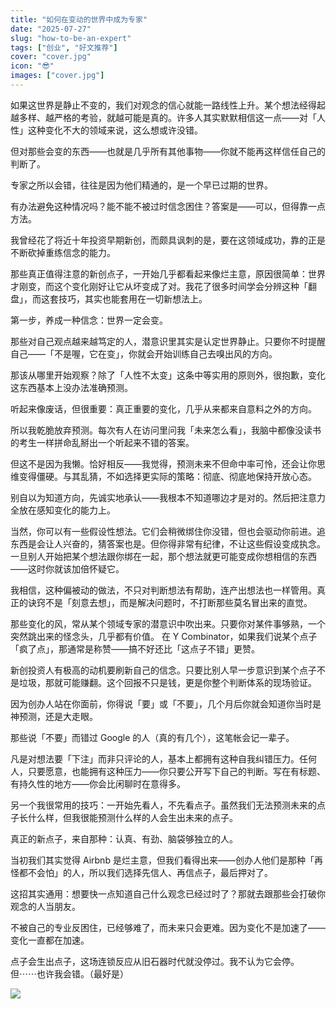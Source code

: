 ```yaml
---
title: "如何在变动的世界中成为专家"
date: "2025-07-27"
slug: "how-to-be-an-expert"
tags: ["创业", "好文推荐"]
cover: "cover.jpg"
icon: "😎"
images: ["cover.jpg"]
---
```

如果这世界是静止不变的，我们对观念的信心就能一路线性上升。某个想法经得起越多样、越严格的考验，就越可能是真的。许多人其实默默相信这一点——对「人性」这种变化不大的领域来说，这么想或许没错。



但对那些会变的东西——也就是几乎所有其他事物——你就不能再这样信任自己的判断了。



专家之所以会错，往往是因为他们精通的，是一个早已过期的世界。



有办法避免这种情况吗？能不能不被过时信念困住？答案是——可以，但得靠一点方法。



我曾经花了将近十年投资早期新创，而颇具讽刺的是，要在这领域成功，靠的正是不断砍掉重练信念的能力。



那些真正值得注意的新创点子，一开始几乎都看起来像烂主意，原因很简单：世界才刚变，而这个变化刚好让它从坏变成了对。我花了很多时间学会分辨这种「翻盘」，而这套技巧，其实也能套用在一切新想法上。



第一步，养成一种信念：世界一定会变。



那些对自己观点越来越笃定的人，潜意识里其实是认定世界静止。只要你不时提醒自己——「不是喔，它在变」，你就会开始训练自己去嗅出风的方向。



那该从哪里开始观察？除了「人性不太变」这条中等实用的原则外，很抱歉，变化这东西基本上没办法准确预测。



听起来像废话，但很重要：真正重要的变化，几乎从来都来自意料之外的方向。



所以我乾脆放弃预测。每次有人在访问里问我「未来怎么看」，我脑中都像没读书的考生一样拼命乱掰出一个听起来不错的答案。



但这不是因为我懒。恰好相反——我觉得，预测未来不但命中率可怜，还会让你思维变得僵硬。与其乱猜，不如选择更实际的策略：彻底、彻底地保持开放心态。



别自以为知道方向，先诚实地承认——我根本不知道哪边才是对的。然后把注意力全放在感知变化的能力上。



当然，你可以有一些假设性想法。它们会稍微绑住你没错，但也会驱动你前进。追东西是会让人兴奋的，猜答案也是。但你得非常有纪律，不让这些假设变成执念。
一旦别人开始把某个想法跟你绑在一起，那个想法就更可能变成你想相信的东西——这时你就该加倍怀疑它。



我相信，这种偏被动的做法，不只对判断想法有帮助，连产出想法也一样管用。真正的诀窍不是「刻意去想」，而是解决问题时，不打断那些莫名冒出来的直觉。



那些变化的风，常从某个领域专家的潜意识中吹出来。只要你对某件事够熟，一个突然跳出来的怪念头，几乎都有价值。
在 Y Combinator，如果我们说某个点子「疯了点」，那通常是称赞——搞不好还比「这点子不错」更赞。



新创投资人有极高的动机要刷新自己的信念。只要比别人早一步意识到某个点子不是垃圾，那就可能赚翻。这个回报不只是钱，更是你整个判断体系的现场验证。



因为创办人站在你面前，你得说「要」或「不要」，几个月后你就会知道你当时是神预测，还是大走眼。



那些说「不要」而错过 Google 的人（真的有几个），这笔帐会记一辈子。



凡是对想法要「下注」而非只评论的人，基本上都拥有这种自我纠错压力。任何人，只要愿意，也能拥有这种压力——你只要公开写下自己的判断。写在有标题、有持久性的地方——你会比闲聊时在意得多。



另一个我很常用的技巧：一开始先看人，不先看点子。虽然我们无法预测未来的点子长什么样，但我很能预测什么样的人会生出未来的点子。



真正的新点子，来自那种：认真、有劲、脑袋够独立的人。



当初我们其实觉得 Airbnb 是烂主意，但我们看得出来——创办人他们是那种「再怪都不会怕」的人，所以我们选择先信人、再信点子，最后押对了。



这招其实通用：想要快一点知道自己什么观念已经过时了？那就去跟那些会打破你观念的人当朋友。



不被自己的专业反困住，已经够难了，而未来只会更难。因为变化不是加速了——变化一直都在加速。



点子会生出点子，这场连锁反应从旧石器时代就没停过。我不认为它会停。
但⋯⋯也许我会错。（最好是）




![](https://prod-files-secure.s3.us-west-2.amazonaws.com/112d0858-5090-4d34-a606-b75eb8d65fd2/46476355-9cf3-4e99-9b7a-3531bc426380/1000202064.png?X-Amz-Algorithm=AWS4-HMAC-SHA256&X-Amz-Content-Sha256=UNSIGNED-PAYLOAD&X-Amz-Credential=ASIAZI2LB466TLCUDZF4%2F20250824%2Fus-west-2%2Fs3%2Faws4_request&X-Amz-Date=20250824T211120Z&X-Amz-Expires=3600&X-Amz-Security-Token=IQoJb3JpZ2luX2VjEPX%2F%2F%2F%2F%2F%2F%2F%2F%2F%2FwEaCXVzLXdlc3QtMiJHMEUCIF%2F3xSJ6bN8Xpb2KWCX1WLCAUpmHKMlz9LqFjopfiyw%2FAiEAmxGLnDNEvfFQDlOuQx8zsSKNyw8ugXVFYiWRCHgZ4H4q%2FwMIThAAGgw2Mzc0MjMxODM4MDUiDI3zvZ3h5BULmXkr5ircA2ogE49algYjMtXX2vOQx2GeQwv2AIyLrRMaTRt5JOOn8ISIb9ZZUc4GYvMVpFHaYfbkHIssIcjcUJaYtsLGvIAGeIfMHkzXsQZjqnKoy86AaGPs3EtO2%2FRO2egRljhIuEp7ZNUZZwVlQs7zNu%2BmTuHvnr0GMVmJS%2FUIvEN6mTErbQ%2Fgk3hVmEeg97%2FTLwXVXfuC3NdXojB55htRgf%2BZpTIfWBul3jQEruTKLn%2BLNKo0TZ1W4Er5fYQOdaLRtp39XMfZXiOCdCSMBFCQnqgV2ibaeml0pb%2FiaoFo39NkKwL4k%2FRB%2BydOTvjAH05mLgKgkqT3T%2B8gWP4zjd4NqNXg3n%2BK66LSyGK4nYiG8DRSf%2BPy%2FA4aShhDMxSGYfAD38anquRq8YpreY6swZD8ROvW1q4qKVzWiKttpqhrdWzVzWlGB9INh8erZKaII4sML%2BweSGkLxl%2BpoBHRaNoDOBMRxVqdZKBK6oVtOz3KeH%2Fh3DpWnifoZ4By50V1LA59pVWdqsUrCswTjRNdAE8K61IXqe2I9fA41WQvcpQVfJhK%2FsZQ%2BVrVsQ5IW0gmR60e%2FuuclxTJQ1rI65cvTe2710V9yTGFGd5%2F%2FNLPgTzGvGyoKCWFgnOe5AnX3HsFD%2FpdMIT%2BrcUGOqUB3flOWCLSXrTg7cLEzxlPgcGdstsGSKu9i4%2FyhBeY78szgoKFVWq5tUwI1evBGAltXv1nf8rp56GiC89TbPYc2apy96lHSjZDDcCm7y7wYRXb4k5Cs40ZP3vCHFVtAPNawde31yewLSYJLsoy%2BS76tB0yqY3Lqigie9A5yeaGYJ6GzlpfCVbAriH4y5L9L8Lxv2iezJuY6GzjCi5lDL%2BY5F85%2BX8C&X-Amz-Signature=572abf1dd393afeb87e449d85204eb7c97cada7653d9542b426bd013ed53dd2e&X-Amz-SignedHeaders=host&x-amz-checksum-mode=ENABLED&x-id=GetObject)

